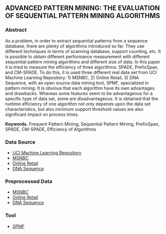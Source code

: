 ## ADVANCED PATTERN MINING: THE EVALUATION OF SEQUENTIAL PATTERN MINING ALGORITHMS
### Abstract
As a problem, in order to extract sequential patterns from a sequence database, there are plenty
of algorithms introduced so far. They use different techniques in terms of scanning database,
support counting, etc. It is possible to obtain different performance measurement with different
sequential pattern mining algorithms and different size of data. In this paper it is tried to measure
the efficiency of three algorithms: SPADE, PrefixSpan, and CM-SPADE. To do this, it is used
three different real data set from UCI Machine Learning Repository: 1) MSNBC, 2) Online
Retail, 3) DNA Sequence, with an open source data mining tool, SPMF, specialized in pattern
mining. It is obvious that each algorithm have its own advantages and drawbacks. Whereas
some features seem to be advantageous for a specific type of data set, some are disadvantageous.
It is obtained that the runtime efficiency of one algorithm not only depends upon the data set
characteristics, but also minimum support threshold values are also significant impact on
process times.

**Keywords.** Frequent Pattern Mining, Sequential Pattern Mining, PrefixSpan, SPADE, CM-SPADE, Efficiency of Algorithms

### Data Source

- [UCI Machine Learning Repository](https://archive.ics.uci.edu/ml/index.php)
- [MSNBC](https://archive.ics.uci.edu/ml/datasets/msnbc.com+anonymous+web+data)
- [Online Retail](https://archive.ics.uci.edu/ml/datasets/online+retail)
- [DNA Sequence](https://archive.ics.uci.edu/ml/datasets/Molecular+Biology+(Promoter+Gene+Sequences))

### Preprocessed Data

- [MSNBC](Data/MSNBC.txt)
- [Online Retail](Data/Online%20Retail.txt)
- [DNA Sequence](Data/DNA%20Sequence.txt)

### Tool

- [SPMF](http://www.philippe-fournier-viger.com/spmf/)
